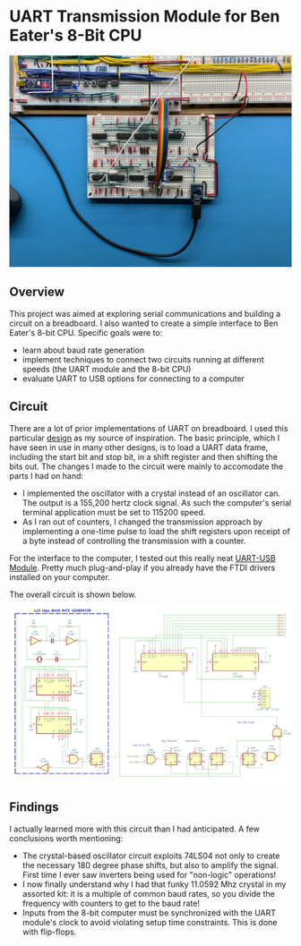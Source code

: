 # UART Transmission Module for Ben Eater's 8-Bit CPU

![Splash](https://github.com/The8BitEnthusiast/uart-tx-module/blob/main/screenshots/splash.jpeg?raw=true)

## Overview

This project was aimed at exploring serial communications and building a circuit on a breadboard. I also wanted to create a simple interface to Ben Eater's 8-bit CPU. Specific goals were to:

- learn about baud rate generation
- implement techniques to connect two circuits running at different speeds (the UART module and the 8-bit CPU)
- evaluate UART to USB options for connecting to a computer

## Circuit

There are a lot of prior implementations of UART on breadboard. I used this particular [design]() as my source of inspiration. The basic principle, which I have seen in use in many other designs, is to load a UART data frame, including the start bit and stop bit, in a shift register and then shifting the bits out. The changes I made to the circuit were mainly to accomodate the parts I had on hand:

- I implemented the oscillator with a crystal instead of an oscillator can. The output is a 155,200 hertz clock signal. As such the computer's serial terminal application must be set to 115200 speed.
- As I ran out of counters, I changed the transmission approach by implementing a one-time pulse to load the shift registers upon receipt of a byte instead of controlling the transmission with a counter.

For the interface to the computer, I tested out this really neat [UART-USB Module](https://www.ftdichip.com/old2020/Support/Documents/DataSheets/Modules/DS_LC234X.pdf). Pretty much plug-and-play if you already have the FTDI drivers installed on your computer.

The overall circuit is shown below.

![UART Schematic](https://github.com/The8BitEnthusiast/uart-tx-module/blob/main/screenshots/CircuitSchematic.png?raw=true)

## Findings

I actually learned more with this circuit than I had anticipated. A few conclusions worth mentioning:

- The crystal-based oscillator circuit exploits 74LS04 not only to create the necessary 180 degree phase shifts, but also to amplify the signal. First time I ever saw inverters being used for "non-logic" operations!
- I now finally understand why I had that funky 11.0592 Mhz crystal in my assorted kit: it is a multiple of common baud rates, so you divide the frequency with counters to get to the baud rate!
- Inputs from the 8-bit computer must be synchronized with the UART module's clock to avoid violating setup time constraints. This is done with flip-flops.
